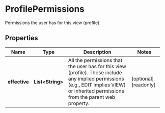 

# ProfilePermissions

Permissions the user has for this view (profile).

## Properties

| Name | Type | Description | Notes |
|------------ | ------------- | ------------- | -------------|
|**effective** | **List&lt;String&gt;** | All the permissions that the user has for this view (profile). These include any implied permissions (e.g., EDIT implies VIEW) or inherited permissions from the parent web property. |  [optional] [readonly] |



